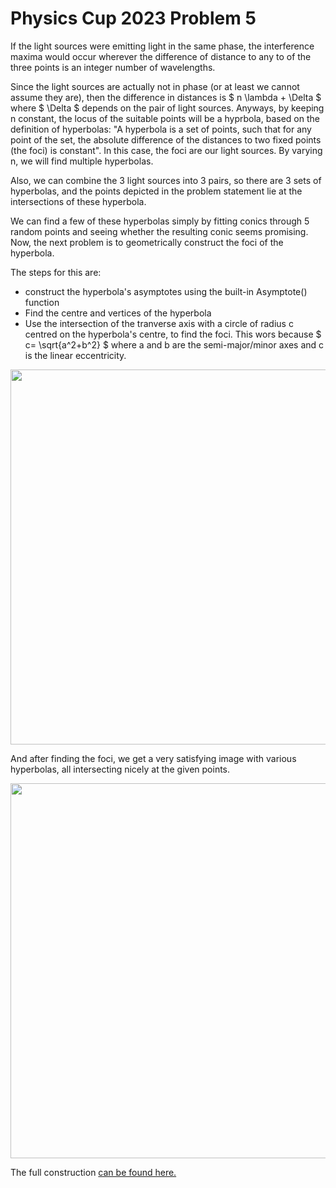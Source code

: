 # Physics Cup 2023 Problem 5

If the light sources were emitting light in the same phase, the interference maxima would occur wherever the difference of distance to any to of the three points is an integer number of wavelengths. 

Since the light sources are actually not in phase (or at least we cannot assume they are), then the difference in distances is $ n \\lambda + \\Delta $ where $ \\Delta $ depends on the pair of light sources. Anyways, by keeping n constant, the locus of the suitable points will be a hyprbola, based on the definition of hyperbolas: "A hyperbola is a set of points, such that for any point of the set, the absolute difference of the distances to two fixed points (the foci) is constant". In this case, the foci are our light sources. By varying n, we will find multiple hyperbolas. 

Also, we can combine the 3 light sources into 3 pairs, so there are 3 sets of hyperbolas, and the points depicted in the problem statement lie at the intersections of these hyperbola.

We can find a few of these hyperbolas simply by fitting conics through 5 random points and seeing whether the resulting conic seems promising. Now, the next problem is to geometrically construct the foci of the hyperbola.

The steps for this are:
- construct the hyperbola's asymptotes using the built-in Asymptote() function
- Find the centre and vertices of the hyperbola
- Use the intersection of the tranverse axis with a circle of radius c centred on the hyperbola's centre, to find the foci. This wors because $ c= \\sqrt{a^2+b^2} $ where a and b are the semi-major/minor axes and c is the linear eccentricity.

<img src="../articles/PC/PC23/foci.png" width="600px" height="auto">

And after finding the foci, we get a very satisfying image with various hyperbolas, all intersecting nicely at the given points.

<img src="../articles/PC/PC23/hyperbola.png" width="600px" height="auto">

The full construction [can be found here.](https://www.geogebra.org/classic/dgpqyfau)
